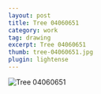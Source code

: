 ```yaml
---
layout: post
title: Tree 04060651
category: work
tag: drawing
excerpt: Tree 04060651
thumb: tree-04060651.jpg
plugin: lightense
---
```


<p><img src="{{ site.file }}/work/tree-04060651.jpg" alt="Tree 04060651"></p>
